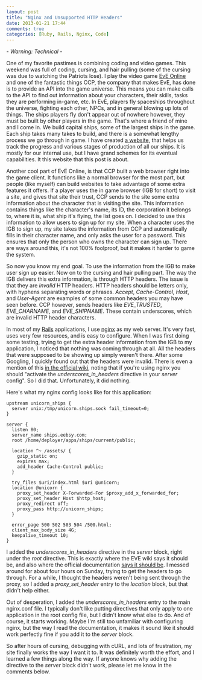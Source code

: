 ```yaml
---
layout: post
title: "Nginx and Unsupported HTTP Headers"
date: 2013-01-21 17:44
comments: true
categories: [Ruby, Rails, Nginx, Code]
---
```


*- Warning: Technical -*

One of my favorite pastimes is combining coding and video games. This weekend was full of coding, cursing, and hair pulling (some of the cursing was due to watching the Patriots lose). I play the video game [EvE Online](http://www.eveonline.com) and one of the fantastic things CCP, the company that makes EvE, has done is to provide an API into the game universe. This means you can make calls to the API to find out information about your characters, their skills, tasks they are performing in-game, etc. In EvE, players fly spaceships throughout the universe, fighting each other, NPCs, and in general blowing up lots of things. The ships players fly don't appear out of nowhere however, they must be built by other players in the game. That's where a friend of mine and I come in. We build capital ships, some of the largest ships in the game. Each ship takes many takes to build, and there is a somewhat lengthy process we go through in game. I have created [a website](http://ships.eebsy.com/), that helps us track the progress and various stages of production of all our ships. It is mostly for our internal use, but I have grand schemes for its eventual capabilities. It this website that this post is about.

Another cool part of EvE Online, is that CCP built a web browser right into the game client. It functions like a normal browser for the most part, but people (like myself) can build websites to take advantage of some extra features it offers. If a player uses the in game browser (IGB for short) to visit a site, and gives that site their trust, CCP sends to the site some extra information about the character that is visiting the site. This information contains things like the character's name, its ID, the corporation it belongs to, where it is, what ship it's flying, the list goes on. I decided to use this information to allow users to sign up for my site. When a character uses the IGB to sign up, my site takes the information from CCP and automatically fills in their character name, and only asks the user for a password. This ensures that only the person who owns the character can sign up. There are ways around this, it's not 100% foolproof, but it makes it harder to game the system.

So now you know my end goal. To use the information from the IGB to make user sign up easier. Now on to the cursing and hair pulling part. The way the IGB delivers this extra information, is through HTTP headers. The issue is that they are *invalid* HTTP headers. HTTP headers should be letters only, with hyphens separating words or phrases. *Accept*, *Cache-Control*, *Host*, and *User-Agent* are examples of some common headers you may have seen before. CCP however, sends headers like *EVE_TRUSTED*, *EVE_CHARNAME*, and *EVE_SHIPNAME*. These contain underscores, which are invalid HTTP header characters.

In most of my [Rails](http://rubyonrails.org/) applications, I use [nginx](http://wiki.nginx.org/Main) as my web server. It's very fast, uses very few resources, and is easy to configure. When I was first doing some testing, trying to get the extra header information from the IGB to my application, I noticed that nothing was coming through at all. All the headers that were supposed to be showing up simply weren't there. After some Googling, I quickly found out that the headers were invalid. There is even a mention of this [in the official wiki](http://wiki.eveonline.com/en/wiki/IGB_Headers#PHP), noting that if you're using nginx you should "activate the *underscores_in_headers* directive in your *server* config". So I did that. Unfortunately, it did nothing.

Here's what my nginx config looks like for this application:

```
upstream unicorn_ships {
  server unix:/tmp/unicorn.ships.sock fail_timeout=0;
}

server {
  listen 80;
  server_name ships.eebsy.com;
  root /home/deployer/apps/ships/current/public;

  location ^~ /assets/ {
    gzip_static on;
    expires max;
    add_header Cache-Control public;
  }

  try_files $uri/index.html $uri @unicorn;
  location @unicorn {
    proxy_set_header X-Forwarded-For $proxy_add_x_forwarded_for;
    proxy_set_header Host $http_host;
    proxy_redirect off;
    proxy_pass http://unicorn_ships;
  }

  error_page 500 502 503 504 /500.html;
  client_max_body_size 4G;
  keepalive_timeout 10;
}
```

I added the *underscores_in_headers* directive in the *server* block, right under the *root* directive. This is exactly where the EVE wiki says it should be, and also where the official documentation [says it should be](http://nginx.org/en/docs/http/ngx_http_core_module.html#underscores_in_headers). I messed around for about four hours on Sunday, trying to get the headers to go through. For a while, I thought the headers weren't being sent through the proxy, so I added a *proxy_set_header* entry to the *location* block, but that didn't help either.

Out of desperation, I added the *underscores_in_headers* entry to the main nginx.conf file. I typically don't like putting directives that only apply to one application in the root config file, but I didn't know what else to do. And of course, it starts working. Maybe I'm still too unfamiliar with configuring nginx, but the way I read the documentation, it makes it sound like it should work perfectly fine if you add it to the *server* block.

So after hours of cursing, debugging with cURL, and lots of frustration, my site finally works the way I want it to. It was definitely worth the effort, and I learned a few things along the way. If anyone knows why adding the directive to the *server* block didn't work, please let me know in the comments below.